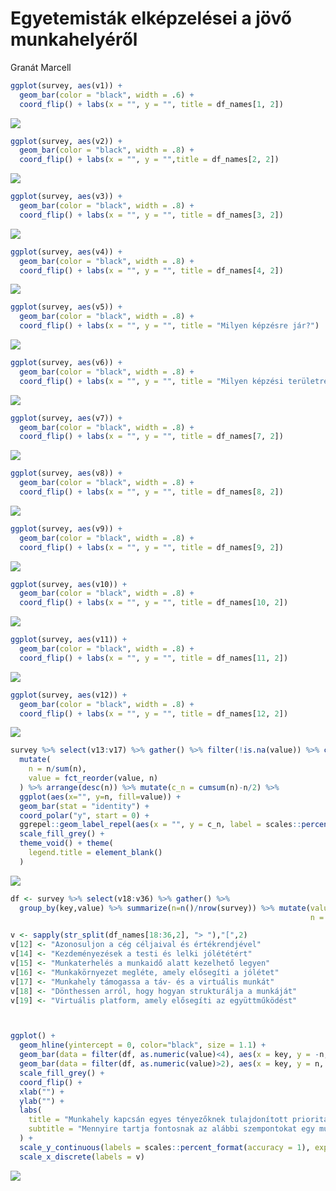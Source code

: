 Egyetemisták elképzelései a jövő munkahelyéről
================
Granát Marcell

``` r
ggplot(survey, aes(v1)) + 
  geom_bar(color = "black", width = .6) + 
  coord_flip() + labs(x = "", y = "", title = df_names[1, 2])
```

<img src="EFOP_uni_student_survey_files/figure-gfm/unnamed-chunk-1-1.png" style="display: block; margin: auto;" />

``` r
ggplot(survey, aes(v2)) + 
  geom_bar(color = "black", width = .8) + 
  coord_flip() + labs(x = "", y = "",title = df_names[2, 2])
```

<img src="EFOP_uni_student_survey_files/figure-gfm/unnamed-chunk-2-1.png" style="display: block; margin: auto;" />

``` r
ggplot(survey, aes(v3)) + 
  geom_bar(color = "black", width = .8) + 
  coord_flip() + labs(x = "", y = "", title = df_names[3, 2])
```

<img src="EFOP_uni_student_survey_files/figure-gfm/unnamed-chunk-3-1.png" style="display: block; margin: auto;" />

``` r
ggplot(survey, aes(v4)) + 
  geom_bar(color = "black", width = .8) + 
  coord_flip() + labs(x = "", y = "", title = df_names[4, 2])
```

<img src="EFOP_uni_student_survey_files/figure-gfm/unnamed-chunk-4-1.png" style="display: block; margin: auto;" />

``` r
ggplot(survey, aes(v5)) + 
  geom_bar(color = "black", width = .8) + 
  coord_flip() + labs(x = "", y = "", title = "Milyen képzésre jár?")
```

<img src="EFOP_uni_student_survey_files/figure-gfm/unnamed-chunk-5-1.png" style="display: block; margin: auto;" />

``` r
ggplot(survey, aes(v6)) + 
  geom_bar(color = "black", width = .8) + 
  coord_flip() + labs(x = "", y = "", title = "Milyen képzési területre jár?")
```

<img src="EFOP_uni_student_survey_files/figure-gfm/unnamed-chunk-6-1.png" style="display: block; margin: auto;" />

``` r
ggplot(survey, aes(v7)) + 
  geom_bar(color = "black", width = .8) + 
  coord_flip() + labs(x = "", y = "", title = df_names[7, 2])
```

<img src="EFOP_uni_student_survey_files/figure-gfm/unnamed-chunk-7-1.png" style="display: block; margin: auto;" />

``` r
ggplot(survey, aes(v8)) + 
  geom_bar(color = "black", width = .8) + 
  coord_flip() + labs(x = "", y = "", title = df_names[8, 2])
```

<img src="EFOP_uni_student_survey_files/figure-gfm/unnamed-chunk-8-1.png" style="display: block; margin: auto;" />

``` r
ggplot(survey, aes(v9)) + 
  geom_bar(color = "black", width = .8) + 
  coord_flip() + labs(x = "", y = "", title = df_names[9, 2])
```

<img src="EFOP_uni_student_survey_files/figure-gfm/unnamed-chunk-9-1.png" style="display: block; margin: auto;" />

``` r
ggplot(survey, aes(v10)) + 
  geom_bar(color = "black", width = .8) + 
  coord_flip() + labs(x = "", y = "", title = df_names[10, 2])
```

<img src="EFOP_uni_student_survey_files/figure-gfm/unnamed-chunk-10-1.png" style="display: block; margin: auto;" />

``` r
ggplot(survey, aes(v11)) + 
  geom_bar(color = "black", width = .8) + 
  coord_flip() + labs(x = "", y = "", title = df_names[11, 2])
```

<img src="EFOP_uni_student_survey_files/figure-gfm/unnamed-chunk-11-1.png" style="display: block; margin: auto;" />

``` r
ggplot(survey, aes(v12)) + 
  geom_bar(color = "black", width = .8) + 
  coord_flip() + labs(x = "", y = "", title = df_names[12, 2])
```

<img src="EFOP_uni_student_survey_files/figure-gfm/unnamed-chunk-12-1.png" style="display: block; margin: auto;" />

``` r
survey %>% select(v13:v17) %>% gather() %>% filter(!is.na(value)) %>% count(value) %>%
  mutate(
    n = n/sum(n),
    value = fct_reorder(value, n)                                                               
  ) %>% arrange(desc(n)) %>% mutate(c_n = cumsum(n)-n/2) %>% 
  ggplot(aes(x="", y=n, fill=value)) + 
  geom_bar(stat = "identity") +
  coord_polar("y", start = 0) + 
  ggrepel::geom_label_repel(aes(x = "", y = c_n, label = scales::percent(n, accuracy = .01)), fill = "white", size = 5, show.legend = F, nudge_x = 1) +
  scale_fill_grey() +
  theme_void() + theme(
    legend.title = element_blank()
  )
```

<img src="EFOP_uni_student_survey_files/figure-gfm/unnamed-chunk-13-1.png" style="display: block; margin: auto;" />

``` r
df <- survey %>% select(v18:v36) %>% gather() %>% 
  group_by(key,value) %>% summarize(n=n()/nrow(survey)) %>% mutate(value = factor(value),
                                                                   n = ifelse(value == 3, n/2, n))

v <- sapply(str_split(df_names[18:36,2], "> "),"[",2)
v[12] <- "Azonosuljon a cég céljaival és értékrendjével"
v[14] <- "Kezdeményezések a testi és lelki jólététért"
v[15] <- "Munkaterhelés a munkaidő alatt kezelhető legyen"
v[16] <- "Munkakörnyezet megléte, amely elősegíti a jólétet"
v[17] <- "Munkahely támogassa a táv- és a virtuális munkát"
v[18] <- "Dönthessen arról, hogy hogyan strukturálja a munkáját"
v[19] <- "Virtuális platform, amely elősegíti az együttműködést"



ggplot() +
  geom_hline(yintercept = 0, color="black", size = 1.1) +
  geom_bar(data = filter(df, as.numeric(value)<4), aes(x = key, y = -n, fill = factor(value)) , position = "stack", stat = "identity", color = "black") +
  geom_bar(data = filter(df, as.numeric(value)>2), aes(x = key, y = n, fill = factor(value)) , position = position_stack(reverse = TRUE), stat = "identity", color = "black") +
  scale_fill_grey() + 
  coord_flip() +
  xlab("") +
  ylab("") +
  labs(
    title = "Munkahely kapcsán egyes tényezőknek tulajdonított prioritások",
    subtitle = "Mennyire tartja fontosnak az alábbi szempontokat egy munkahely kapcsán? (1-5)"
  ) +
  scale_y_continuous(labels = scales::percent_format(accuracy = 1), expand = c(0, 0), breaks = seq(-1, 1, 0.25), limits = c(-1, 1)) +
  scale_x_discrete(labels = v)
```

<img src="EFOP_uni_student_survey_files/figure-gfm/unnamed-chunk-14-1.png" style="display: block; margin: auto;" />

